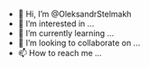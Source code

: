- 👋 Hi, I’m @OleksandrStelmakh
- 👀 I’m interested in ...
- 🌱 I’m currently learning ...
- 💞️ I’m looking to collaborate on ...
- 📫 How to reach me ...

<!---
OleksandrStelmakh/OleksandrStelmakh is a ✨ special ✨ repository because its `README.md` (this file) appears on your GitHub profile.
You can click the Preview link to take a look at your changes.
--->
